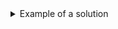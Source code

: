 <details>
<summary>Example of a solution</summary>
<div class="image-container">
    <img style="display: none;" id="spinner" src="https://github.com/VldKnd/large-agents-pibt/blob/main/circle-large-agents-mapf/readme_example.gif"/>
</div>  
</details>
